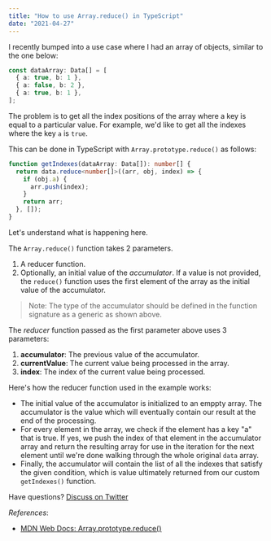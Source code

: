 ```yaml
---
title: "How to use Array.reduce() in TypeScript"
date: "2021-04-27"
---
```


I recently bumped into a use case where I had an array of objects, similar to the one below:

```ts
const dataArray: Data[] = [
  { a: true, b: 1 },
  { a: false, b: 2 },
  { a: true, b: 1 },
];
```

The problem is to get all the index positions of the array where a key is equal to a particular value. For example, we'd like to get all the indexes where the key `a` is `true`.

This can be done in TypeScript with `Array.prototype.reduce()` as follows:

```ts
function getIndexes(dataArray: Data[]): number[] {
  return data.reduce<number[]>((arr, obj, index) => {
    if (obj.a) {
      arr.push(index);
    }
    return arr;
  }, []);
}
```

Let's understand what is happening here.

The `Array.reduce()` function takes 2 parameters.

1. A reducer function.
2. Optionally, an initial value of the _accumulator_. If a value is not provided, the `reduce()` function uses the first element of the array as the initial value of the accumulator.

> Note: The type of the accumulator should be defined in the function signature as a generic as shown above.

The _reducer_ function passed as the first parameter above uses 3 parameters:

1. **accumulator**: The previous value of the accumulator.
2. **currentValue**: The current value being processed in the array.
3. **index**: The index of the current value being processed.

Here's how the reducer function used in the example works:

- The initial value of the accumulator is initialized to an emppty array. The accumulator is the value which will eventually contain our result at the end of the processing.
- For every element in the array, we check if the element has a key "a" that is true. If yes, we push the index of that element in the accumulator array and return the resulting array for use in the iteration for the next element until we're done walking through the whole original `data` array.
- Finally, the accumulator will contain the list of all the indexes that satisfy the given condition, which is value ultimately returned from our custom `getIndexes()` function.

Have questions? [Discuss on Twitter][1]

_References_:

- [MDN Web Docs: Array.prototype.reduce()][2]

[1]: https://twitter.com/cse_as
[2]: https://developer.mozilla.org/en-US/docs/Web/JavaScript/Reference/Global_Objects/Array/reduce
